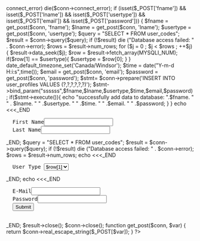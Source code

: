 <?php // sectiona.php

  require_once 'login.php';
  $conn = new mysqli($hn, $un, $pw, $db);
  if ($conn->connect_error) die($conn->connect_error);


  if (isset($_POST['fname'])   &&
      isset($_POST['lname'])    &&
      isset($_POST['usertype']) &&
      isset($_POST['email'])     &&
      isset($_POST['password']))
  {
    $fname   = get_post($conn, 'fname');
    $lname    = get_post($conn, 'lname');
    $usertype = get_post($conn, 'usertype');

    $query  = "SELECT * FROM user_codes";
    $result = $conn->query($query);
    if (!$result) die ("Database access failed: " . $conn->error);
    $rows = $result->num_rows;
    for ($j = 0 ; $j < $rows ; ++$j)
    {
    $result->data_seek($j);
    $row = $result->fetch_array(MYSQLI_NUM);
      if($row[1] == $usertype){
         $usertype = $row[0];

      } 
    }

    date_default_timezone_set('Canada/Windsor');
    $time = date("Y-m-d  H:i:s",time());
    $email     = get_post($conn, 'email');
    $password     = get_post($conn, 'password');
    
    $stmt= $conn->prepare('INSERT INTO user_profiles VALUES (?,?,?,?,?,?)');
    $stmt->bind_param("ssssss",$fname,$lname,$usertype,$time,$email,$password); 
    if($stmt->execute()){

    echo "successfully add data to database: ".$fname. " " . $lname. " " .$usertype. " " .$time. " " .$email. " " .$password;

    }

  }
  echo <<<_END
  <form action="sectiona.php" method="post"><pre>
  First Name<input type="text" name="fname">
  Last Name<input type="text" name="lname"></pre>
_END;

  $query  = "SELECT * FROM user_codes";
  $result = $conn->query($query);
  if (!$result) die ("Database access failed: " . $conn->error);

  $rows = $result->num_rows;
  
  echo <<<_END
  <pre>
  User Type <select name="usertype">
_END;

  for ($j = 0 ; $j < $rows ; ++$j)
  {
    $result->data_seek($j);
    $row = $result->fetch_array(MYSQLI_NUM);

  echo <<<_END
  <option>$row[1]</option>
_END;
  }
  echo <<<_END
	</select></pre>
_END;

  echo <<<_END
  <pre>
  E-Mail<input type="email" name="email">
  Password<input type="password" name="password">
  <input type="submit" value="Submit">
  </pre></form>
_END;



  $result->close();
  $conn->close();
  
  function get_post($conn, $var)
  {
    return $conn->real_escape_string($_POST[$var]);
  }
?>
